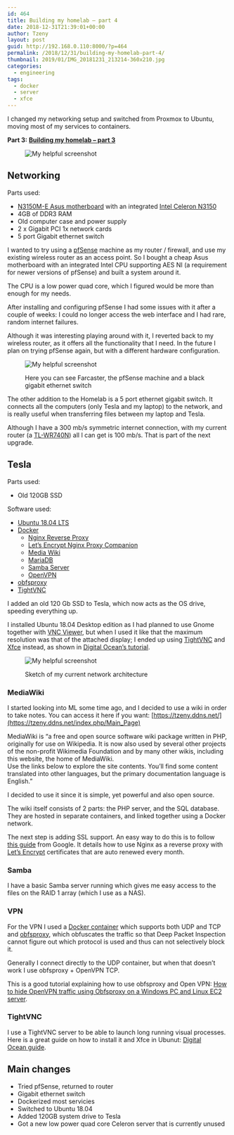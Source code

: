 ```yaml
---
id: 464
title: Building my homelab – part 4
date: 2018-12-31T21:39:01+00:00
author: Tzeny
layout: post
guid: http://192.168.0.110:8000/?p=464
permalink: /2018/12/31/building-my-homelab-part-4/
thumbnail: 2019/01/IMG_20181231_213214-360x210.jpg
categories:
  - engineering
tags:
  - docker
  - server
  - xfce
---
```

I changed my networking setup and switched from Proxmox to Ubuntu, moving most of my services to containers.

**Part 3:** [**Building my homelab – part 3**](https://tzeny.com/2017/11/30/building-my-homelab-part-3/)<figure class="wp-block-image">

![My helpful screenshot](/assets/img/posts/2019/01/IMG_20181231_213214-768x1024.jpg) </figure> 

## Networking

Parts used:

  * [N3150M-E Asus motherboard](https://www.asus.com/Motherboards/N3150ME/) with an integrated [Intel Celeron N3150](https://ark.intel.com/products/87258/Intel-Celeron-Processor-N3150-2M-Cache-up-to-2-08-GHz-) 
  * 4GB of DDR3 RAM
  * Old computer case and power supply
  * 2 x Gigabit PCI 1x network cards
  * 5 port Gigabit ethernet switch

I wanted to try using a [pfSense](https://www.pfsense.org/) machine as my router / firewall, and use my existing wireless router as an access point. So I bought a cheap Asus motherboard with an integrated Intel CPU supporting AES NI (a requirement for newer versions of pfSense) and built a system around it.

The CPU is a low power quad core, which I figured would be more than enough for my needs.

After installing and configuring pfSense I had some issues with it after a couple of weeks: I could no longer access the web interface and I had rare, random internet failures. 

Although it was interesting playing around with it, I reverted back to my wireless router, as it offers all the functionality that I need. In the future I plan on trying pfSense again, but with a different hardware configuration.<figure class="wp-block-image">

![My helpful screenshot](/assets/img/posts/2018/12/IMG_20181231_213356-1024x768.jpg) <figcaption>Here you can see Farcaster, the pfSense machine and a black gigabit ethernet switch</figcaption></figure> 

The other addition to the Homelab is a 5 port ethernet gigabit switch. It connects all the computers (only Tesla and my laptop) to the network, and is really useful when transferring files between my laptop and Tesla. 

Although I have a 300 mb/s symmetric internet connection, with my current router (a [TL-WR740N](https://www.tp-link.com/au/products/details/TL-WR740N.html)) all I can get is 100 mb/s. That is part of the next upgrade.

## Tesla

Parts used:

  * Old 120GB SSD

Software used:

  * [Ubuntu 18.04 LTS](https://www.ubuntu.com/download/desktop)
  * [Docker](https://www.docker.com/)
      * [Nginx Reverse Proxy](https://github.com/jwilder/nginx-proxy)
      * [Let’s Encrypt Nginx Proxy Companion](https://github.com/JrCs/docker-letsencrypt-nginx-proxy-companion)
      * [Media Wiki](https://hub.docker.com/_/mediawiki/) 
      * [MariaDB](https://hub.docker.com/_/mariadb/)
      * [Samba Server](https://hub.docker.com/r/sixeyed/samba/)
      * [OpenVPN](https://github.com/kylemanna/docker-openvpn)
  * [obfsproxy](https://blog.torproject.org/obfsproxy-next-step-censorship-arms-race)
  * [TightVNC](https://www.tightvnc.com/)

I added an old 120 Gb SSD to Tesla, which now acts as the OS drive, speeding everything up.

I installed Ubuntu 18.04 Desktop edition as I had planned to use Gnome together with [VNC Viewer](https://www.realvnc.com/en/connect/download/viewer/), but when I used it like that the maximum resolution was that of the attached display; I ended up using [TightVNC](https://www.tightvnc.com/) and [Xfce](https://www.xfce.org/) instead, as shown in [Digital Ocean’s tutorial](https://www.digitalocean.com/community/tutorials/how-to-install-and-configure-vnc-on-ubuntu-18-04).<figure class="wp-block-image">

![My helpful screenshot](/assets/img/posts/2018/12/homelab.png) <figcaption>Sketch of my current network architecture</figcaption></figure> 

### MediaWiki

I started looking into ML some time ago, and I decided to use a wiki in order to take notes. You can access it here if you want: [https://tzeny.ddns.net/](https://tzeny.ddns.net/index.php/Main_Page)

MediaWiki is “a free and open source software wiki package written in PHP, originally for use on Wikipedia. It is now also used by several other projects of the non-profit Wikimedia Foundation and by many other wikis, including this website, the home of MediaWiki.  
Use the links below to explore the site contents. You’ll find some content translated into other languages, but the primary documentation language is English.”

I decided to use it since it is simple, yet powerful and also open source. 

The wiki itself consists of 2 parts: the PHP server, and the SQL database. They are hosted in separate containers, and linked together using a Docker network.

The next step is adding SSL support. An easy way to do this is to follow  
[this guide](https://cloud.google.com/community/tutorials/nginx-reverse-proxy-docker) from Google. It details how to use Nginx as a reverse proxy with [Let’s Encrypt](https://letsencrypt.org/) certificates that are auto renewed every month.

### Samba

I have a basic Samba server running which gives me easy access to the files on the RAID 1 array (which I use as a NAS).

### VPN

For the VPN I used a [Docker container](https://github.com/kylemanna/docker-openvpn) which supports both UDP and TCP and [obfsproxy](https://blog.torproject.org/obfsproxy-next-step-censorship-arms-race), which obfuscates the traffic so that Deep Packet Inspection cannot figure out which protocol is used and thus can not selectively block it.

Generally I connect directly to the UDP container, but when that doesn’t work I use obfsproxy + OpenVPN TCP.

This is a good tutorial explaining how to use obfsproxy and Open VPN: [How to hide OpenVPN traffic using Obfsproxy on a Windows PC and Linux EC2 server](https://www.comparitech.com/blog/vpn-privacy/hide-openvpn-traffic-obfsproxy-on-windows-and-linux-ec2/).

### TightVNC

I use a TightVNC server to be able to launch long running visual processes. Here is a great guide on how to install it and Xfce in Ubunut: [Digital Ocean guide](https://www.digitalocean.com/community/tutorials/how-to-install-and-configure-vnc-on-ubuntu-18-04).



## Main changes

  * Tried pfSense, returned to router
  * Gigabit ethernet switch
  * Dockerized most servicies
  * Switched to Ubuntu 18.04
  * Added 120GB system drive to Tesla
  * Got a new low power quad core Celeron server that is currently unused
